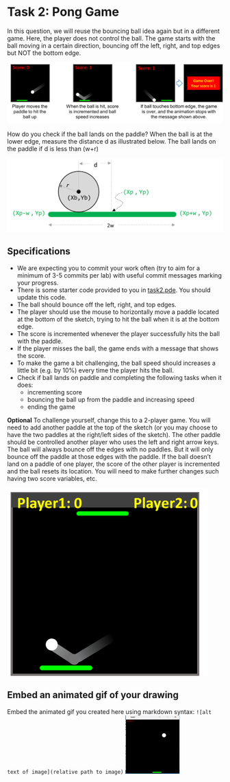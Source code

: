 # Task 2: Pong Game

In this question, we will reuse the bouncing ball idea again but in a different game. 
Here, the player does not control the ball.
The game starts with the ball moving in a certain direction, bouncing off the left, right, and top edges but NOT the bottom edge.

![Image 2](../images/Picture2.png)

How do you check if the ball lands on the paddle? 
When the ball is at the lower edge, measure the distance d as illustrated below.
The ball lands on the paddle if d is less than (w+r)

![Image 3](../images/Picture3.png)

## Specifications

- We are expecting you to commit your work often (try to aim for a minimum of 3-5 commits per lab) with useful commit messages marking your progress.
- There is some starter code provided to you in [task2.pde](task2.pde). You should update this code.
- The ball should bounce off the left, right, and top edges.
- The player should use the mouse to horizontally move a paddle located at the bottom of the sketch, trying to hit the ball when it is at the bottom edge.
- The score is incremented whenever the player successfully hits the ball with the paddle.
- If the player misses the ball, the game ends with a message that shows the score. 
- To make the game a bit challenging, the ball speed should increases a little bit (e.g. by 10%) every time the player hits the ball.
- Check if ball lands on paddle and completing the following tasks when it does: 
  - incrementing score
  - bouncing the ball up from the paddle and increasing speed
  - ending the game

**Optional** To challenge yourself, change this to a 2-player game. You will need to add another paddle at the top of the sketch (or you may choose to have the two paddles at the right/left sides of the sketch). The other paddle should be controlled another player who uses the left and right arrow keys. The ball will always bounce off the edges with no paddles. But it will only bounce off the paddle at those edges with the paddle. If the ball doesn’t land on a paddle of one player, the score of the other player is incremented and the ball resets its location. You will need to make further changes such having two score variables, etc.

![Image 4](../images/Picture4.png)

## Embed an animated gif of your drawing

Embed the animated gif you created here using markdown syntax: `![alt text of image](relative path to image)`
![task2](task2.gif)
